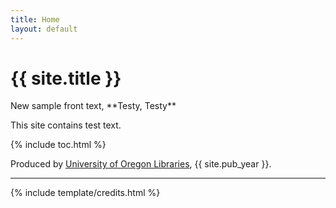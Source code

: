 ```yaml
---
title: Home
layout: default
---
```


<h1 class="text-center pt-2">{{ site.title }}</h1>

<div class="text-center pt-3" markdown="1">
New sample front text, **Testy, Testy**

This site contains test text.
</div>

{% include toc.html %}

Produced by [University of Oregon Libraries](https://library.uoregon.edu/), {{ site.pub_year }}.

------

{% include template/credits.html %}
